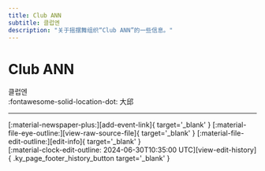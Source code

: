 ```yaml
---
title: Club ANN
subtitle: 클럽엔
description: "关于摇摆舞组织“Club ANN”的一些信息。"
---
```


# Club ANN

클럽엔  
:fontawesome-solid-location-dot: 大邱  


---

<div class="ky_page_footer" markdown>
<div class="ky_page_footer_trailing" markdown="span">
[:material-newspaper-plus:][add-event-link]{ target='_blank' }
[:material-file-eye-outline:][view-raw-source-file]{ target='_blank' }
[:material-file-edit-outline:][edit-info]{ target='_blank' }
</div>
<div class="ky_page_footer_leading" markdown="span">
[:material-clock-edit-outline: 2024-06-30T10:35:00 UTC][view-edit-history]{ .ky_page_footer_history_button target='_blank' }
</div>
</div>

[add-event-link]: https://github.com/swingdance/events/issues/new?assignees=&labels=add+event&projects=&template=02-add_entity.yml&title=%5Bko_KR%5D%20Add%20Event%3A%20%3CName%3E&region=ko_KR&province=Deagu&city=Deagu&org_id=club-ann "添加活动"
[view-raw-source-file]: https://github.com/swingdance/orgs/blob/main/ko_KR/club-ann.json "查看原始源文件"
[edit-info]: https://github.com/swingdance/orgs/issues/new?assignees=&labels=update+org&projects=&template=03-update_entity.yml&title=%5Bko_KR%5D%20Update%20Org%3A%20Club%20ANN&region=ko_KR&id=club-ann&name=Club%20ANN "编辑信息"

[view-edit-history]: https://github.com/swingdance/orgs/commits/main/ko_KR/club-ann.json "查看编辑历史"
